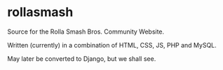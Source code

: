 # rollasmash
Source for the Rolla Smash Bros. Community Website.

Written (currently) in a combination of HTML, CSS, JS, PHP and MySQL.

May later be converted to Django, but we shall see.
